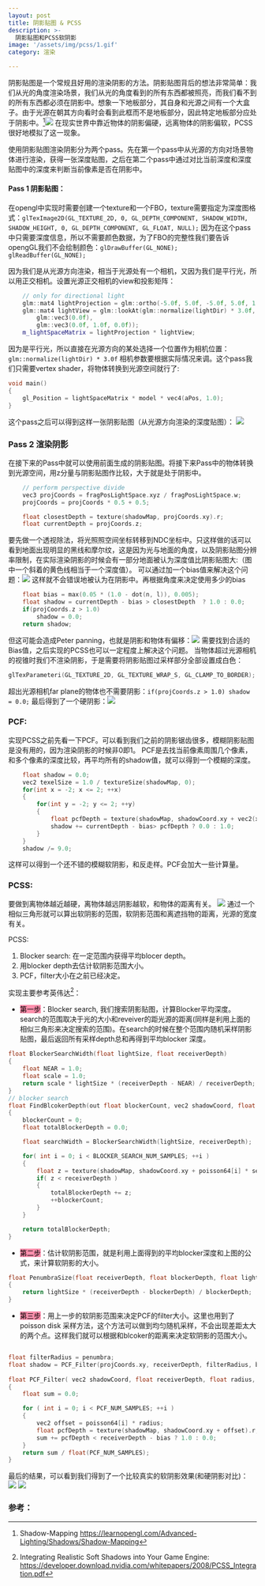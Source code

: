 ```yaml
---
layout: post
title: 阴影贴图 & PCSS
description: >-
  阴影贴图和PCSS软阴影
image: '/assets/img/pcss/1.gif'
category: 渲染

---
```


阴影贴图是一个常规且好用的渲染阴影的方法。阴影贴图背后的想法非常简单：我们从光的角度渲染场景，我们从光的角度看到的所有东西都被照亮，而我们看不到的所有东西都必须在阴影中。想象一下地板部分，其自身和光源之间有一个大盒子。由于光源在朝其方向看时会看到此框而不是地板部分，因此特定地板部分应处于阴影中。[^1]![](/assets/img/pcss/2.png)
在现实世界中靠近物体的阴影偏硬，远离物体的阴影偏软，PCSS很好地模拟了这一现象。

使用阴影贴图渲染阴影分为两个pass。先在第一个pass中从光源的方向对场景物体进行渲染，获得一张深度贴图，之后在第二个pass中通过对比当前深度和深度贴图中的深度来判断当前像素是否在阴影中。

#### Pass 1 阴影贴图：
在opengl中实现时需要创建一个texture和一个FBO，texture需要指定为深度图格式：`glTexImage2D(GL_TEXTURE_2D, 0, GL_DEPTH_COMPONENT, SHADOW_WIDTH, SHADOW_HEIGHT, 0, GL_DEPTH_COMPONENT, GL_FLOAT, NULL);`
因为在这个pass中只需要深度信息，所以不需要颜色数据，为了FBO的完整性我们要告诉opengGL我们不会绘制颜色：`glDrawBuffer(GL_NONE); glReadBuffer(GL_NONE);`

因为我们是从光源方向渲染，相当于光源处有一个相机，又因为我们是平行光，所以用正交相机。设置光源正交相机的view和投影矩阵：
```c++
	// only for directional light
	glm::mat4 lightProjection = glm::ortho(-5.0f, 5.0f, -5.0f, 5.0f, 1.0f, 7.5f);
	glm::mat4 lightView = glm::lookAt(glm::normalize(lightDir) * 3.0f,
		glm::vec3(0.0f),
		glm::vec3(0.0f, 1.0f, 0.0f));
	m_lightSpaceMatrix = lightProjection * lightView;
```
因为是平行光，所以直接在光源方向的某处选择一个位置作为相机位置：`glm::normalize(lightDir) * 3.0f`
相机参数要根据实际情况来调。这个pass我们只需要vertex shader，将物体转换到光源空间就行了:
```c++
void main() 
{ 
	gl_Position = lightSpaceMatrix * model * vec4(aPos, 1.0); 
}
```
这个pass之后可以得到这样一张阴影贴图（从光源方向渲染的深度贴图）：
			![](/assets/img/pcss/3.jpg)

### Pass 2 渲染阴影
在接下来的Pass中就可以使用前面生成的阴影贴图。将接下来Pass中的物体转换到光源空间，用z分量与阴影贴图作比较，大于就是处于阴影中。
```c++
    // perform perspective divide
    vec3 projCoords = fragPosLightSpace.xyz / fragPosLightSpace.w;
    projCoords = projCoords * 0.5 + 0.5;

    float closestDepth = texture(shadowMap, projCoords.xy).r;
    float currentDepth = projCoords.z;
```
要先做一个透视除法，将光照照空间坐标转移到NDC坐标中。只这样做的话可以看到地面出现明显的黑线和摩尔纹，这是因为光与地面的角度，以及阴影贴图分辨率限制，在实际渲染阴影的时候会有一部分地面被认为深度值比阴影贴图大:（图中一个斜着的黄色线相当于一个深度值）。
可以通过加一个bias值来解决这个问题：![](/assets/img/pcss/4.png)
这样就不会错误地被认为在阴影中。再根据角度来决定使用多少的bias
```c++
    float bias = max(0.05 * (1.0 - dot(n, l)), 0.005);  
    float shadow = currentDepth - bias > closestDepth  ? 1.0 : 0.0;  
    if(projCoords.z > 1.0)
        shadow = 0.0;
    return shadow;
```
但这可能会造成Peter panning，也就是阴影和物体有偏移：![](/assets/img/pcss/5.png)
需要找到合适的Bias值，之后实现的PCSS也可以一定程度上解决这个问题。
当物体超过光源相机的视锥时我们不渲染阴影，于是需要将阴影贴图过采样部分全部设置成白色：
```c++
glTexParameteri(GL_TEXTURE_2D, GL_TEXTURE_WRAP_S, GL_CLAMP_TO_BORDER); glTexParameteri(GL_TEXTURE_2D, GL_TEXTURE_WRAP_T, GL_CLAMP_TO_BORDER); float borderColor[] = { 1.0f, 1.0f, 1.0f, 1.0f }; glTexParameterfv(GL_TEXTURE_2D, GL_TEXTURE_BORDER_COLOR, borderColor);
```
超出光源相机far plane的物体也不需要阴影：`if(projCoords.z > 1.0) shadow = 0.0;`
最后得到了一个硬阴影：![](/assets/img/pcss/6.jpg)

### PCF:
实现PCSS之前先看一下PCF。可以看到我们之前的阴影锯齿很多，模糊阴影贴图是没有用的，因为渲染阴影的时候非0即1。
PCF是去找当前像素周围几个像素，和多个像素的深度比较，再平均所有的shadow值，就可以得到一个模糊的深度。
```c++
    float shadow = 0.0;
    vec2 texelSize = 1.0 / textureSize(shadowMap, 0);
    for(int x = -2; x <= 2; ++x)
    {
        for(int y = -2; y <= 2; ++y)
        {
            float pcfDepth = texture(shadowMap, shadowCoord.xy + vec2(x, y) * texelSize).r; 
            shadow += currentDepth - bias> pcfDepth ? 0.0 : 1.0;        
        }    
    }
    shadow /= 9.0;
```
这样可以得到一个还不错的模糊软阴影，和反走样。PCF会加大一些计算量。

### PCSS:
要做到离物体越近越硬，离物体越远阴影越软，和物体的距离有关。
![](/assets/img/pcss/8.jpg)
通过一个相似三角形就可以算出软阴影的范围，软阴影范围和离遮挡物的距离，光源的宽度有关。

PCSS:
 1. Blocker search: 在一定范围内获得平均blocer depth。
 2. 用blocker depth去估计软阴影范围大小。
 3. PCF，filter大小在之前已经决定。

实现主要参考英伟达[^3]：
- <mark style="background: #FF5582A6;">第一步</mark>：Blocker search, 我们搜索阴影贴图，计算Blocker平均深度。search的范围取决于光的大小和reveiver的距光源的距离(同样是利用上面的相似三角形来决定搜索的范围)。在search的时候在整个范围内随机采样阴影贴图，最后返回所有采样depth总和再得到平均blocker 深度。
```c++
float BlockerSearchWidth(float lightSize, float receiverDepth)
{
    float NEAR = 1.0;
    float scale = 1.0;
	return scale * lightSize * (receiverDepth - NEAR) / receiverDepth;
}
// blocker search
float FindBlcokerDepth(out float blockerCount, vec2 shadowCoord, float lightSize, float receiverDepth)
{
    blockerCount = 0;
    float totalBlockerDepth = 0.0;

    float searchWidth = BlockerSearchWidth(lightSize, receiverDepth);

    for( int i = 0; i < BLOCKER_SEARCH_NUM_SAMPLES; ++i )
    {
        float z = texture(shadowMap, shadowCoord.xy + poisson64[i] * searchWidth).r;
        if( z < receiverDepth )
		{
			totalBlockerDepth += z;
			++blockerCount;
		}
    }

	return totalBlockerDepth;
}
```
- <mark style="background: #FF5582A6;">第二步</mark>：估计软阴影范围，就是利用上面得到的平均blocker深度和上图的公式，来计算软阴影的大小。
```c++
float PenumbraSize(float receiverDepth, float blockerDepth, float lightSize) 
{
    return lightSize * (receiverDepth - blockerDepth) / blockerDepth;
}
```
- <mark style="background: #FF5582A6;">第三步</mark>：用上一步的软阴影范围来决定PCF的filter大小。这里也用到了poisson disk 采样方法，这个方法可以做到均匀随机采样，不会出现差距太大的两个点。这样我们就可以根据和blcoker的距离来决定软阴影的范围大小。

```c++

float filterRadius = penumbra;
float shadow = PCF_Filter(projCoords.xy, receiverDepth, filterRadius, bias);
    
float PCF_Filter( vec2 shadowCoord, float receiverDepth, float radius, float bias )
{
    float sum = 0.0;

    for ( int i = 0; i < PCF_NUM_SAMPLES; ++i )
    {
        vec2 offset = poisson64[i] * radius;
        float pcfDepth = texture(shadowMap, shadowCoord.xy + offset).r;
        sum += pcfDepth < receiverDepth - bias ? 1.0 : 0.0;
    }
    return sum / float(PCF_NUM_SAMPLES);
} 
```

最后的结果，可以看到我们得到了一个比较真实的软阴影效果(和硬阴影对比)：
			![](/assets/img/pcss/6.jpg)
	![](/assets/img/pcss/7.jpg)

### 参考：
[^1]: Shadow-Mapping https://learnopengl.com/Advanced-Lighting/Shadows/Shadow-Mapping
[^2]: Percentage-Closer Soft Shadows: https://developer.download.nvidia.com/shaderlibrary/docs/shadow_PCSS.pdf
[^3]: Integrating Realistic Soft Shadows into Your Game Engine: https://developer.download.nvidia.com/whitepapers/2008/PCSS_Integration.pdf